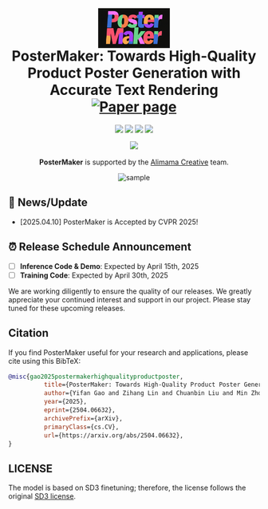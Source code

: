 <div align="center">
<img src="asset/images/postermaker_logo.png" height="80" style="display:block; margin-bottom:-40px;">

# PosterMaker: Towards High-Quality Product Poster Generation with Accurate Text Rendering  [![Paper page](https://huggingface.co/datasets/huggingface/badges/resolve/main/paper-page-md-dark.svg)](https://poster-maker.github.io)

<a href='https://arxiv.org/abs/2504.06632'><img src='https://img.shields.io/badge/Paper-Arxiv-red'></a> <a href='asset/pdfs/CVPR2025_Arxiv.pdf'><img src='https://img.shields.io/badge/Paper-PDF-orange'></a> <a href='https://github.com/eafn/PosterMaker'><img src='https://img.shields.io/badge/Code-Github-green'></a> <a><img src='https://img.shields.io/badge/Demo-HuggingFace-yellow'></a>


<img src="https://github.com/alimama-creative/FLUX-Controlnet-Inpainting/blob/main/images/alibabaalimama.png" height=80>

**PosterMaker** is supported by the [Alimama Creative](https://huggingface.co/alimama-creative) team. 

![sample](asset/images/tesear.png "sample")
</div>


## 🎉 News/Update

- [2025.04.10] PosterMaker is Accepted by CVPR 2025!


## ⏰ Release Schedule Announcement

- [ ] **Inference Code & Demo**: Expected by April 15th, 2025
- [ ] **Training Code**: Expected by April 30th, 2025

We are working diligently to ensure the quality of our releases. We greatly appreciate your continued interest and support in our project. Please stay tuned for these upcoming releases.

## Citation
If you find PosterMaker useful for your research and applications, please cite using this BibTeX:

```BibTeX
@misc{gao2025postermakerhighqualityproductposter,
          title={PosterMaker: Towards High-Quality Product Poster Generation with Accurate Text Rendering}, 
          author={Yifan Gao and Zihang Lin and Chuanbin Liu and Min Zhou and Tiezheng Ge and Bo Zheng and Hongtao Xie},
          year={2025},
          eprint={2504.06632},
          archivePrefix={arXiv},
          primaryClass={cs.CV},
          url={https://arxiv.org/abs/2504.06632},
}
```

## LICENSE
The model is based on SD3 finetuning; therefore, the license follows the original [SD3 license](https://huggingface.co/stabilityai/stable-diffusion-3-medium#license).

